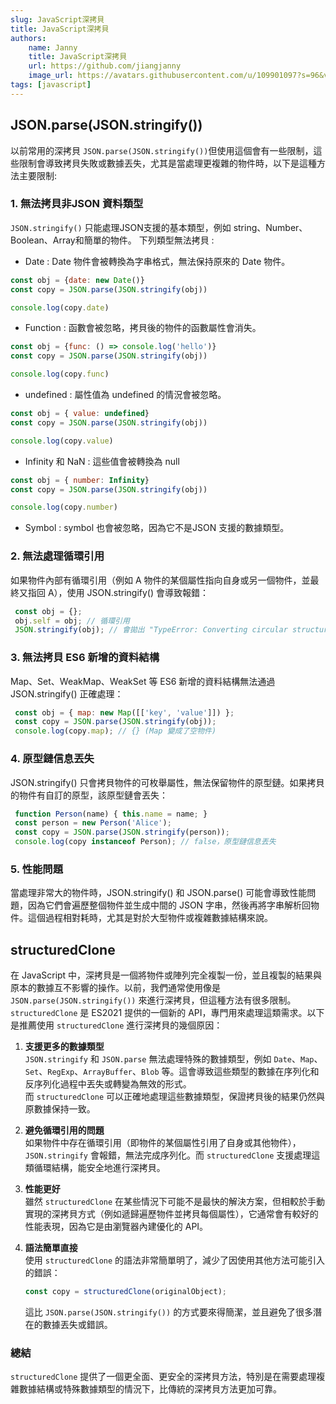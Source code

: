 ```yaml
---
slug: JavaScript深拷貝
title: JavaScript深拷貝
authors:
    name: Janny
    title: JavaScript深拷貝
    url: https://github.com/jiangjanny
    image_url: https://avatars.githubusercontent.com/u/109901097?s=96&v=4
tags: [javascript]
---
```


## JSON.parse(JSON.stringify())
以前常用的深拷貝 `JSON.parse(JSON.stringify())`但使用這個會有一些限制，這些限制會導致拷貝失敗或數據丟失，尤其是當處理更複雜的物件時，以下是這種方法主要限制: 

###  1. 無法拷貝非JSON 資料類型

`JSON.stringify()` 只能處理JSON支援的基本類型，例如 string、Number、Boolean、Array和簡單的物件。
下列類型無法拷貝 : 

  - Date : Date 物件會被轉換為字串格式，無法保持原來的 Date 物件。

  ```javascript
  const obj = {date: new Date()}
  const copy = JSON.parse(JSON.stringify(obj))

  console.log(copy.date)
  ```

  - Function : 函數會被忽略，拷貝後的物件的函數屬性會消失。
  ```javascript
  const obj = {func: () => console.log('hello')}
  const copy = JSON.parse(JSON.stringify(obj))

  console.log(copy.func)
  ```

  - undefined : 屬性值為 undefined 的情況會被忽略。
  ```javascript
  const obj = { value: undefined}
  const copy = JSON.parse(JSON.stringify(obj))

  console.log(copy.value)
  ```

  - Infinity 和 NaN : 這些值會被轉換為 null
  ```javascript
  const obj = { number: Infinity}
  const copy = JSON.parse(JSON.stringify(obj))

  console.log(copy.number)
  ```

  - Symbol : symbol 也會被忽略，因為它不是JSON 支援的數據類型。

### 2. 無法處理循環引用
如果物件內部有循環引用（例如 A 物件的某個屬性指向自身或另一個物件，並最終又指回 A），使用 JSON.stringify() 會導致報錯：

 ```javascript
  const obj = {};
  obj.self = obj; // 循環引用
  JSON.stringify(obj); // 會拋出 "TypeError: Converting circular structure to JSON"
  ```

### 3. 無法拷貝 ES6 新增的資料結構
Map、Set、WeakMap、WeakSet 等 ES6 新增的資料結構無法通過 JSON.stringify() 正確處理：

 ```javascript
  const obj = { map: new Map([['key', 'value']]) };
  const copy = JSON.parse(JSON.stringify(obj));
  console.log(copy.map); // {} (Map 變成了空物件) 
  ```

### 4. 原型鏈信息丟失
JSON.stringify() 只會拷貝物件的可枚舉屬性，無法保留物件的原型鏈。如果拷貝的物件有自訂的原型，該原型鏈會丟失：

 ```javascript
  function Person(name) { this.name = name; }
  const person = new Person('Alice');
  const copy = JSON.parse(JSON.stringify(person));
  console.log(copy instanceof Person); // false，原型鏈信息丟失
```

### 5. 性能問題
當處理非常大的物件時，JSON.stringify() 和 JSON.parse() 可能會導致性能問題，因為它們會遍歷整個物件並生成中間的 JSON 字串，然後再將字串解析回物件。這個過程相對耗時，尤其是對於大型物件或複雜數據結構來說。


## structuredClone
在 JavaScript 中，深拷貝是一個將物件或陣列完全複製一份，並且複製的結果與原本的數據互不影響的操作。以前，我們通常使用像是 `JSON.parse(JSON.stringify())` 來進行深拷貝，但這種方法有很多限制。`structuredClone` 是 ES2021 提供的一個新的 API，專門用來處理這類需求。以下是推薦使用 `structuredClone` 進行深拷貝的幾個原因：

1. **支援更多的數據類型**  
   `JSON.stringify` 和 `JSON.parse` 無法處理特殊的數據類型，例如 `Date`、`Map`、`Set`、`RegExp`、`ArrayBuffer`、`Blob` 等。這會導致這些類型的數據在序列化和反序列化過程中丟失或轉變為無效的形式。  
   而 `structuredClone` 可以正確地處理這些數據類型，保證拷貝後的結果仍然與原數據保持一致。

2. **避免循環引用的問題**  
   如果物件中存在循環引用（即物件的某個屬性引用了自身或其他物件），`JSON.stringify` 會報錯，無法完成序列化。而 `structuredClone` 支援處理這類循環結構，能安全地進行深拷貝。

3. **性能更好**  
   雖然 `structuredClone` 在某些情況下可能不是最快的解決方案，但相較於手動實現的深拷貝方式（例如遞歸遍歷物件並拷貝每個屬性），它通常會有較好的性能表現，因為它是由瀏覽器內建優化的 API。

4. **語法簡單直接**  
   使用 `structuredClone` 的語法非常簡單明了，減少了因使用其他方法可能引入的錯誤：
   ```javascript
   const copy = structuredClone(originalObject);
   ```
   這比 `JSON.parse(JSON.stringify())` 的方式要來得簡潔，並且避免了很多潛在的數據丟失或錯誤。

### 總結
`structuredClone` 提供了一個更全面、更安全的深拷貝方法，特別是在需要處理複雜數據結構或特殊數據類型的情況下，比傳統的深拷貝方法更加可靠。